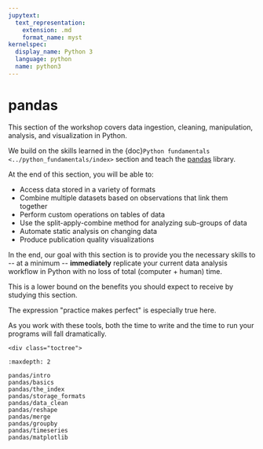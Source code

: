 ```yaml
---
jupytext:
  text_representation:
    extension: .md
    format_name: myst
kernelspec:
  display_name: Python 3
  language: python
  name: python3
---
```


# pandas

This section of the workshop covers data ingestion, cleaning,
manipulation, analysis, and visualization in Python.

We build on the skills learned in the {doc}`Python
fundamentals <../python_fundamentals/index>` section and teach the
[pandas](https://pandas.pydata.org) library.

At the end of this section, you will be able to:

- Access data stored in a variety of formats
- Combine multiple datasets based on observations that link them
  together
- Perform custom operations on tables of data
- Use the split-apply-combine method for analyzing sub-groups of data
- Automate static analysis on changing data
- Produce publication quality visualizations

In the end, our goal with this section is to provide you the
necessary skills to -- at a minimum -- **immediately** replicate your current
data analysis workflow in Python with no loss of total (computer +
human) time.

This is a lower bound on the benefits you should expect to receive by
studying this section.

The expression "practice makes perfect" is especially true here.

As you work with these tools, both the time to write and the time to run
your programs will fall dramatically.

```{raw} html
<div class="toctree">
```

```{toctree}
:maxdepth: 2

pandas/intro
pandas/basics
pandas/the_index
pandas/storage_formats
pandas/data_clean
pandas/reshape
pandas/merge
pandas/groupby
pandas/timeseries
pandas/matplotlib
```


